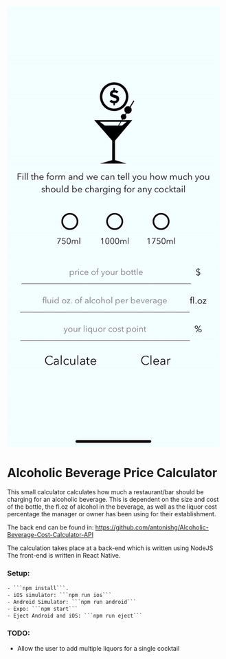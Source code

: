 ![Demo Animation](./assets/demo.gif?raw=true)

# Alcoholic Beverage Price Calculator
This small calculator calculates how much a restaurant/bar should be charging for an alcoholic beverage.
This is dependent on the size and cost of the bottle, the fl.oz of alcohol in the beverage, as well as
the liquor cost percentage the manager or owner has been using for their establishment.

The back end can be found in:
https://github.com/antonishg/Alcoholic-Beverage-Cost-Calculator-API

The calculation takes place at a back-end which is written using NodeJS
The front-end is written in React Native.

### Setup:
    - ```npm install```.
    - iOS simulator: ```npm run ios```
    - Android Simulator: ```npm run android```
    - Expo: ```npm start```
    - Eject Android and iOS: ```npm run eject```

### TODO:
  - Allow the user to add multiple liquors for a single cocktail
